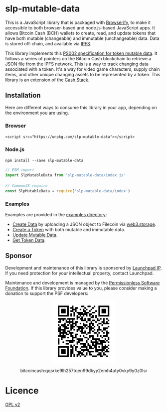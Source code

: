 # slp-mutable-data

This is a JavaScript library that is packaged with [Browserify](https://browserify.org/), to make it accessible to both browser-based and node.js-based JavaScript apps. It allows Bitcoin Cash (BCH) wallets to create, read, and update tokens that have both mutable (changeable) and immutable (unchangeable) data. Data is stored off-chain, and available via [IPFS](https://ipfs.io).

This library implements this [PS002 specification for token mutable data](https://github.com/Permissionless-Software-Foundation/specifications/blob/master/ps002-slp-mutable-data.md). It follows a series of pointers on the Bitcoin Cash blockchain to retrieve a JSON file from the IPFS network. This is a way to track changing data associated with a token. It's a way for video game characters, supply chain items, and other unique changing assets to be represented by a token. This library is an extension of the [Cash Stack](https://cashstack.info).

## Installation
Here are different ways to consume this library in your app, depending on the environment you are using.

### Browser
`<script src="https://unpkg.com/slp-mutable-data"></script>`

### Node.js
`npm install --save slp-mutable-data`

```javascript
// ESM import
import SlpMutableData from 'slp-mutable-data/index.js'

// CommonJS require
const SlpMutableData = require('slp-mutable-data/index')
```

### Examples
Examples are provided in the [examples directory](https://github.com/Dos-Centavos/slp-mutable-data/tree/master/examples):

- [Create Data](https://github.com/Dos-Centavos/slp-mutable-data/blob/master/examples/create-data.js) by uploading a JSON object to Filecoin via [web3.storage](https://web3.storage).
- [Create a Token](https://github.com/Dos-Centavos/slp-mutable-data/blob/master/examples/create-token.js) with both mutable and immutable data.
- [Update Mutable Data](https://github.com/Dos-Centavos/slp-mutable-data/blob/master/examples/update-mutable-data.js).
- [Get Token Data](https://github.com/Dos-Centavos/slp-mutable-data/blob/master/examples/get-mutable-data.js).

## Sponsor

Development and maintenance of this library is sponsored by [Launchpad IP](https://launchpadip.com). If you need protection for your intellectual property, contact Launchpad.

Maintenance and development is managed by the [Permissionless Software Foundation](https://psfoundation.cash). If this library provides value to you, please consider making a donation to support the PSF developers:

<div align="center">
<img src="./psf-burn-qr.png" />
<p>bitcoincash:qqsrke9lh257tqen99dkyy2emh4uty0vky9y0z0lsr</p>
</div>

# Licence

[GPL v2](LICENSE.md)
